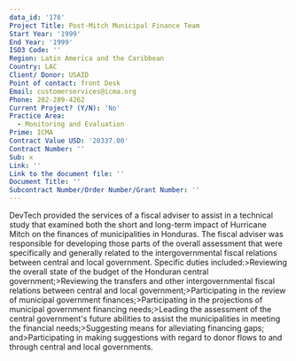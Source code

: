 ```yaml
---
data_id: '176'
Project Title: Post-Mitch Municipal Finance Team
Start Year: '1999'
End Year: '1999'
ISO3 Code: ''
Region: Latin America and the Caribbean
Country: LAC
Client/ Donor: USAID
Point of contact: front Desk
Email: customerservices@icma.org
Phone: 202-289-4262
Current Project? (Y/N): 'No'
Practice Area:
  - Monitoring and Evaluation
Prime: ICMA
Contract Value USD: '20337.00'
Contract Number: ''
Sub: x
Link: ''
Link to the document file: ''
Document Title: ''
Subcontract Number/Order Number/Grant Number: ''
---
```

DevTech provided the services of a fiscal adviser to assist in a technical study that examined both the short and long-term impact of Hurricane Mitch on the finances of municipalities in Honduras. The fiscal adviser was responsible for developing those parts of the overall assessment that were specifically and generally related to the intergovernmental fiscal relations between central and local government. Specific duties included:>Reviewing the overall state of the budget of the Honduran central government;>Reviewing the transfers and other intergovernmental fiscal relations between central and local government;>Participating in the review of municipal government finances;>Participating in the projections of municipal government financing needs;>Leading the assessment of the central government's future abilities to assist the municipalities in meeting the financial needs;>Suggesting means for alleviating financing gaps; and>Participating in making suggestions with regard to donor flows to and through central and local governments.
